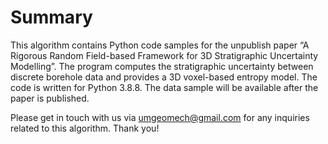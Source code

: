 # Summary
This algorithm contains Python code samples for the unpublish paper “A Rigorous Random Field-based Framework for 3D Stratigraphic Uncertainty Modelling”. The program computes the stratigraphic uncertainty between discrete borehole data and provides a 3D voxel-based entropy model. The code is written for Python 3.8.8. The data sample will be available after the paper is published.

Please get in touch with us via umgeomech@gmail.com for any inquiries related to this algorithm. Thank you!

